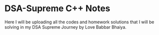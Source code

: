 # DSA-Supreme C++ Notes
Here I will be uploading all the codes and homework solutions that I will be solving in my DSA Supreme Journey by Love Babbar Bhaiya.

